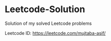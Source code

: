 # Leetcode-Solution
Solution of my solved Leetcode problems

Leetcode ID: https://leetcode.com/mujtaba-asif/
